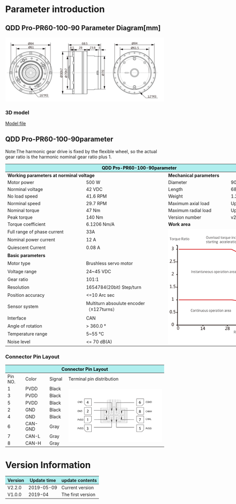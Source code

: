 # Parameter introduction
## QDD Pro-PR60-100-90 Parameter Diagram[mm]
![QDD Pro-PR60-100-90]( ../img/Qddpro_6010_x_90三视图.png )
### 3D model
[Model file]( ../img/QDD_Pro-PR60-100-90_v2_2.step.zip )

## QDD Pro-PR60-100-90parameter

Note:The harmonic gear drive is fixed by the flexible wheel, so the actual gear ratio is the harmonic nominal gear ratio plus 1.

<table style="width:850px"><thead><tr><th colspan="4" style="background: PaleTurquoise; color: black;">QDD Pro-PR60-100-90parameter</th></tr></thead><tbody><tr><td colspan="2" width=60%><b>Working parameters at norminal voltage</b></td><td colspan="2" width=40%><b>Mechanical parameters</b></td></tr><tr><td>Motor power</td><td>500 W</td><td>Diameter</td><td>90mm</td></tr><tr><td>Norminal voltage</td><td>42 VDC</td><td>Length</td><td>68.5mm</td></tr><tr><td>No load speed</td><td>41.6 RPM</td><td>Weight</td><td>1.23 Kg</td></tr><tr><td>Norminal speed</td><td>29.7 RPM</td><td>Maximum axial load</td><td>Updating later</td></tr><tr><td>Nominal torque</td><td>47 Nm</td><td>Maximum radial load</td><td>Updating later</td></tr><tr><td>Peak torque</td><td>140 Nm</td><td>Version number</td><td>v2.2</td></tr><tr><td>Torque coefficient</td><td>6.1206 Nm/A</td><td colspan="2"><b>Work area</b></td></tr><tr><td>Full range of phase current</td><td>33A</td><td colspan="2" rowspan="15"><img src="../img/QDD Pro-6010-100-90quxian.png" style="width:300px"></td></tr><tr><td>Nominal power current</td><td>12 A</td></tr><tr><td>Quiescent Current</td><td>0.08 A</td></tr><tr><td colspan="2"><b>Basic parameters</b></td></tr><tr><td>Motor type</td><td>Brushless servo motor</td></tr><tr><td>Voltage range</td><td>24~45 VDC</td></tr><tr><td>Gear ratio</td><td>101:1</td></tr><tr><td>Resolution</td><td>1654784(20bit) Step/turn</td></tr><tr><td>Position accuracy</td><td><=10 Arc sec</td></tr><tr><td>Sensor system</td><td>Multiturn absoulute encoder</br>（±127turns）</td></tr><tr><td>Interface</td><td>CAN</td></tr><tr><td>Angle of rotation</td><td>> 360.0 °</td></tr><tr><td>Temperature range</td><td>5~55 °C</td></tr><tr><td>Noise level</td><td><= 70 dB(A)</td></tr></tbody></table>

### Connector Pin Layout
<table class="tableizer-table">
<thead><tr class="tableizer-firstrow"><th colspan="4" style="background: PaleTurquoise; color: black;width:800px">Connector Pin Layout</th></tr></thead><tbody><tr><td>Pin NO.</td><td>Color</td><td>Signal</td><td>Terminal pin distribution</td></tr><tr><td>1</td><td>PVDD</td><td>Black</td><td rowspan="9"><img src="../img/配线2-2.png" style="width:450px"></td></tr><tr><td>3</td><td>PVDD</td><td>Black</td></tr><tr><td>5</td><td>PVDD</td><td>Black</td></tr><tr><td>2</td><td>GND</td><td>Black</td></tr><tr><td>4</td><td>GND</td><td>Black</td></tr><tr><td>6</td><td>CAN-GND</td><td>Gray</td></tr><tr><td>7</td><td>CAN-L</td><td>Gray</td></tr><tr><td>8</td><td>CAN-H</td><td>Gray</td></tr></tbody></table>

# Version Information
<table><thead><tr style="background:PaleTurquoise"><th>Version</th><th>	Update time</th><th>	update contents</th></tr></thead><tbody><tr><td>V2.2.0</td><td>2019-05-09</td><td>Current version</td></tr><tr><td>V1.0.0</td><td>2019-04</td><td>The first version</td></tr>
</tbody></table>
